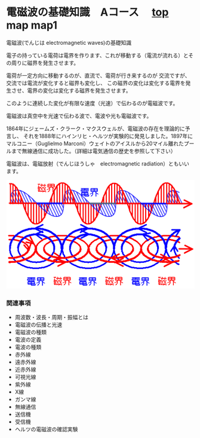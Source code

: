 # 電磁波の基礎知識　Aコース　 [top](./../index.md)　map map1

電磁波(でんじは electromagnetic waves)の基礎知識

電子の持っている電荷は電界を作ります、これが移動する（電流が流れる）とその周りに磁界を発生させます。

電荷が一定方向に移動するのが、直流で、電荷が行き来するのが 交流ですが、交流では電流が変化すると磁界も変化し、 この磁界の変化は変化する電界を発生させ、電界の変化は変化する磁界を発生させます。

このように連続した変化が有限な速度（光速）で伝わるのが電磁波です。

電磁波は真空中を光速で伝わる波で、電波や光も電磁波です。

1864年にジェームズ・クラーク・マクスウェルが、電磁波の存在を理論的に予言し、 それを1888年にハインリヒ・ヘルツが実験的に発見しました。1897年にマルコニー（Guglielmo Marconi）ウェイトのアイスルから20マイル離れたプールまで無線通信に成功した。（詳細は電気通信の歴史を参照して下さい）

電磁波は、電磁放射（でんじほうしゃ　electromagnetic radiation）ともいいます。

![image](./img/dennpa.gif)

### 関連事項 　

* 周波数・波長・周期・振幅とは
* 電磁波の伝播と光速
* 電磁波の種類
* 電波の定義
* 電波の種類
* 赤外線
* 遠赤外線
* 近赤外線
* 可視光線
* 紫外線
* X線
* ガンマ線
* 無線通信
* 送信機
* 受信機
* ヘルツの電磁波の確認実験

